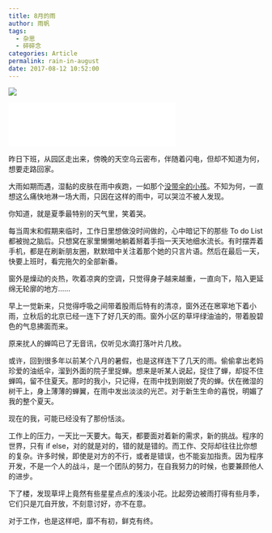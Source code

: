 ```yaml
---
title: 8月的雨
author: 雨帆
tags:
  - 杂思
  - 碎碎念
categories: Article
permalink: rain-in-august
date: 2017-08-12 10:52:00
---
```


![](https://cat.yufan.me/cats/41045442_p0.jpg)

<iframe frameborder="no" border="0" marginwidth="0" marginheight="0" width=330 height=86 src="//music.163.com/outchain/player?type=2&id=29340600&auto=0&height=66"></iframe>

昨日下班，从园区走出来，傍晚的天空乌云密布，伴随着闪电，但却不知道为何，想要走路回家。

大雨如期而遇，湿黏的皮肤在雨中疾跑，一如那个[没带伞的小孩](https://yufan.me/i-am-right-here/)。不知为何，一直想这么痛快地淋一场大雨，只因在这样的雨中，可以哭泣不被人发现。

你知道，就是夏季最特别的天气里，笑着哭。

<!--more-->

每当周末和假期来临时，工作日里想做没时间做的，心中暗记下的那些 To do List 都被抛之脑后。只想窝在家里懒懒地躺着掰着手指一天天地细水流长。有时摆弄着手机，都是在刷新朋友圈，默默暗中关注着那个她的只言片语。然后在最后一天，快要上班时，看完拖欠的全部新番。

窗外是燥动的炎热，吹着凉爽的空调，只觉得身子越来越重，一直向下，陷入更延绵无轮廓的地方……

早上一觉新来，只觉得呼吸之间带着股雨后特有的清凉，窗外还在窸窣地下着小雨，立秋后的北京已经一连下了好几天的雨。窗外小区的草坪绿油油的，带着股碧色的气息拂面而来。

原来扰人的蝉鸣已了无音讯，仅听见水滴打落叶片几枚。

或许，回到很多年以前某个八月的暑假，也是这样连下了几天的雨。偷偷拿出老妈珍爱的油纸伞，溜到外面的院子里捉蝉。想来是听某人说起，捉住了蝉，却捉不住蝉鸣，留不住夏天。那时的我小，只记得，在雨中找到刚蜕了壳的蝉。伏在微湿的树干上，身上薄薄的蝉翼，在雨中发出淡淡的光芒。对于新生生命的喜悦，明媚了我的整个夏天。 

现在的我，可能已经没有了那份恬淡。

工作上的压力，一天比一天要大。每天，都要面对着新的需求，新的挑战。程序的世界，只有 if else，对的就是对的，错的就是错的。而工作、交际却往往比你想的复杂。许多时候，即使是对方的不行，或者是错误，也不能妄加指责。因为程序开发，不是一个人的战斗，是一个团队的努力，在自我努力的时候，也要兼顾他人的进步。

下了楼，发现草坪上竟然有些星星点点的浅淡小花。比起旁边被雨打得有些月季，它们只是兀自开放，不刻意讨好，亦不在意。

对于工作，也是这样吧，靡不有初，鲜克有终。
